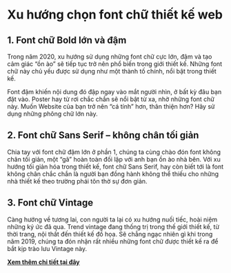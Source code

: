 # Xu hướng chọn font chữ thiết kế web

## 1. Font chữ Bold lớn và đậm
Trong năm 2020, xu hướng sử dụng những font chữ cực lớn, đậm và tạo cảm giác “ồn ào” sẽ tiếp tục trở nên phổ biến trong giới thiết kế. Những font chữ này chủ yếu được sử dụng như một thành tố chính, nổi bật trong thiết kế.

Font đậm khiến nội dung đó đập ngay vào mắt người nhìn, ở bất kỳ đâu bạn đặt vào. Poster hay từ rơi chắc chắn sẽ nổi bật từ xa, nhờ những font chữ này. Muốn Website của bạn trở nên “cá tính” hơn, thân thiện hơn? Hãy sử dụng những phông chữ lớn này.

## 2. Font chữ Sans Serif – không chân tối giản
Chia tay với font chữ đậm lớn ở phần 1, chúng ta cùng chào đón font không chân tối giản, một “gã” hoàn toàn đối lập với anh bạn ồn ào nhà bên. Với xu hướng tối giản hóa trong thiết kế, font chữ Sans Serif, hay còn biết tới là font không chân chắc chắn là người bạn đồng hành không thể thiếu cho những nhà thiết kế theo trường phái tôn thờ sự đơn giản.

## 3. Font chữ Vintage
Càng hướng về tương lai, con người ta lại có xu hướng nuối tiếc, hoài niệm những ký ức đã qua. Trend vintage đang thống trị trong thế giới thiết kế, từ thời trang, nội thất đến thiết kế đồ họa. Sẽ chẳng ngạc nhiên gì khi trong năm 2019, chúng ta đón nhận rất nhiều những font chữ được thiết kế ra để bắt kịp trào lưu Vintage này.

[**Xem thêm chi tiết tại đây**](https://daksystem.net/xu-huong-chon-font-chu-thiet-ke-web-2020.html)
